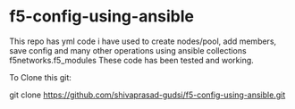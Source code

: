 # f5-config-using-ansible

This repo has yml code i have used to create nodes/pool, add members, save config and many other operations using ansible collections f5networks.f5_modules
These code has been tested and working.

To Clone this git:

git clone https://github.com/shivaprasad-gudsi/f5-config-using-ansible.git
